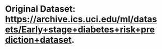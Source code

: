 # Original Dataset: https://archive.ics.uci.edu/ml/datasets/Early+stage+diabetes+risk+prediction+dataset.
